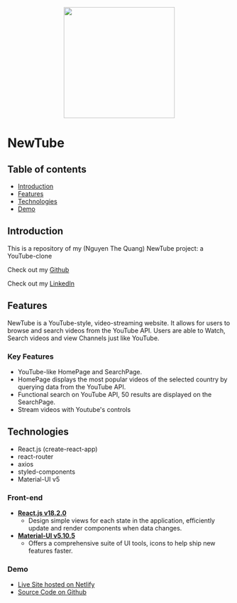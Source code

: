 <link rel="stylesheet" href="https://use.fontawesome.com/releases/v5.7.1/css/all.css">

<p align="center"><img src="https://i.ibb.co/s9Qys2j/logo.png" width="250" height="250"><p>

<h1>NewTube</h1>
  
<h2 id="table-of-contents">Table of contents</h2>

* [Introduction](#introduction)
* [Features](#features)
* [Technologies](#technologies)
* [Demo](#demo)

<h2 id="introduction">Introduction</h2>

This is a repository of my (Nguyen The Quang) NewTube project: a YouTube-clone

Check out my [Github](https://github.com/quang08/)

Check out my [LinkedIn](https://www.linkedin.com/in/nguyen-the-quang-b8285a227/)

<h2 id="features">Features</h2>

NewTube is a YouTube-style, video-streaming website. It allows for users to browse and search videos from the YouTube API. Users are able to Watch, Search videos and view Channels just like YouTube.

### Key Features
- YouTube-like HomePage and SearchPage.
- HomePage displays the most popular videos of the selected country by querying data from the YouTube API.
- Functional search on YouTube API, 50 results are displayed on the SearchPage.
- Stream videos with Youtube's controls 

<h2 id="technologies">Technologies</h2>

- React.js (create-react-app)
- react-router
- axios
- styled-components
- Material-UI v5
  
### Front-end
- <strong> [React.js v18.2.0](https://reactjs.org/) </strong>
  - Design simple views for each state in the application, efficiently update and render components when data changes.
- <strong> [Material-UI v5.10.5](https://mui.com/) </strong>
  - Offers a comprehensive suite of UI tools, icons to help ship new features faster.

### Demo
- [Live Site hosted on Netlify](https://lustrous-beignet-382b0f.netlify.app/)
- [Source Code on Github](https://github.com/quang08/NewTube)
